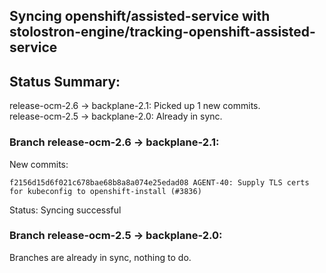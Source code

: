 ## Syncing openshift/assisted-service with stolostron-engine/tracking-openshift-assisted-service

## Status Summary:

release-ocm-2.6 -> backplane-2.1: Picked up 1 new commits.  
release-ocm-2.5 -> backplane-2.0: Already in sync.  

### Branch release-ocm-2.6 -> backplane-2.1:

New commits:

```
f2156d15d6f021c678bae68b8a8a074e25edad08 AGENT-40: Supply TLS certs for kubeconfig to openshift-install (#3836)
```

Status: Syncing successful

### Branch release-ocm-2.5 -> backplane-2.0:

Branches are already in sync, nothing to do.
